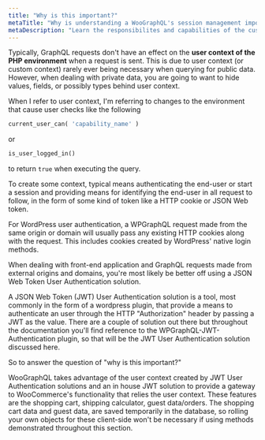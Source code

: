 ```yaml
---
title: "Why is this important?"
metaTitle: "Why is understanding a WooGraphQL's session management important? | WooGraphQL Docs | AxisTaylor"
metaDescription: "Learn the responsibilites and capabilities of the custom session handler WooGraphQL uses."
---
```


Typically, GraphQL requests don't have an effect on the **user context of the PHP environment** when a request is sent. This is due to user context (or custom context) rarely ever being necessary when querying for public data.  However, when dealing with private data, you are going to want to hide values, fields, or possibly types behind user context. 

When I refer to user context, I'm referring to changes to the environment that cause user checks like the following
```php
current_user_can( 'capability_name' )
```
or
```php
is_user_logged_in()
```
to return `true` when executing the query.

To create some context, typical means authenticating the end-user or start a session and providing means for identifying the end-user in all request to follow, in the form of some kind of token like a HTTP cookie or JSON Web token.

For WordPress user authentication, a WPGraphQL request made from the same origin or domain will usually pass any existing HTTP cookies along with the request. This includes cookies created by WordPress' native login methods.

When dealing with front-end application and GraphQL requests made from external origins and domains, you're most likely be better off using a JSON Web Token User Authentication solution.

A JSON Web Token (JWT) User Authentication solution is a tool, most commonly in the form of a wordpress plugin, that provide a means to authenticate an user through the HTTP "Authorization" header by passing a JWT as the value.
There are a couple of solution out there but throughout the documentation you'll find reference to the WPGraphQL-JWT-Authentication plugin, so that will be the JWT User Authentication solution discussed here.

So to answer the question of "why is this important?"

WooGraphQL takes advantage of the user context created by JWT User Authentication solutions and an in house JWT solution to provide a gateway to WooCommerce's functionality that relies the user context.
These features are the shopping cart, shipping calculator, guest data/orders. The shopping cart data and guest data, are saved temporarily in the database, so rolling your own objects for these client-side won't be necessary if using methods demonstrated throughout this section.
